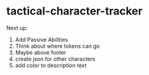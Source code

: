 # tactical-character-tracker
 
Next up:

1. Add Passive Abilities
8. Think about where tokens can go
9. Maybe above footer
16. create json for other characters
18. add color to description text
